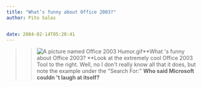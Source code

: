 ```yaml
---
title: "What’s funny about Office 2003?"
author: Pito Salas


date: 2004-02-14T05:20:41
---
```



>>

>> ![A picture named Office 2003
Humor.gif](https://i0.wp.com/s3.media.squarespace.com/production/1075723/12829350/images/2004/02/13/Office+2003+Humor.gif?resize=217%2C235)**What
's funny about Office 2003? **Look at the extremely cool Office 2003 Tool to
the right. Well, no I don't really know all that it does, but note the example
under the "Search For:" **Who said Microsoft couldn 't laugh at itself?**


